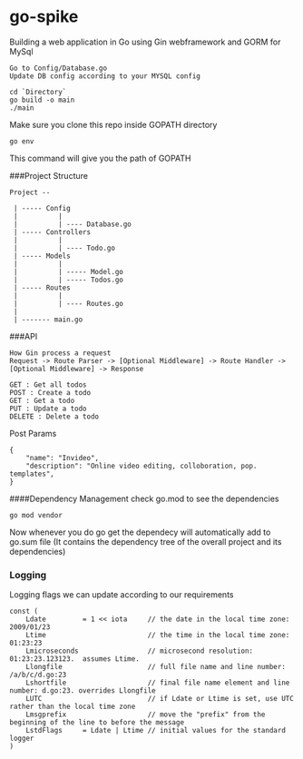 # go-spike

Building a web application in Go using Gin webframework and GORM for MySql

```
Go to Config/Database.go
Update DB config according to your MYSQL config
```

```
cd `Directory`
go build -o main
./main
```

Make sure you clone this repo inside GOPATH directory
```
go env
```
This command will give you the path of GOPATH

###Project Structure
```
Project --
 
 | ----- Config
 |          |
 |          | ---- Database.go
 | ----- Controllers
 |          |
 |          | ---- Todo.go
 | ----- Models
 |          |
 |          | ----- Model.go
 |          | ----- Todos.go
 | ----- Routes
 |          |
 |          | ---- Routes.go
 |
 | ------- main.go

 ```

 ###API

```
How Gin process a request
Request -> Route Parser -> [Optional Middleware] -> Route Handler -> [Optional Middleware] -> Response
```

 ```
GET : Get all todos
POST : Create a todo
GET : Get a todo
PUT : Update a todo
DELETE : Delete a todo
```

Post Params
```
{
	"name": "Invideo",
	"description": "Online video editing, colloboration, pop. templates",
}
```

####Dependency Management
check go.mod to see the dependencies
```
go mod vendor
```
Now whenever you do go get <any package> the dependecy
will automatically add to go.sum file (It contains the dependency tree of the overall project and its dependencies)

### Logging

Logging flags we can update according to our requirements
```
const (
    Ldate         = 1 << iota     // the date in the local time zone: 2009/01/23
    Ltime                         // the time in the local time zone: 01:23:23
    Lmicroseconds                 // microsecond resolution: 01:23:23.123123.  assumes Ltime.
    Llongfile                     // full file name and line number: /a/b/c/d.go:23
    Lshortfile                    // final file name element and line number: d.go:23. overrides Llongfile
    LUTC                          // if Ldate or Ltime is set, use UTC rather than the local time zone
    Lmsgprefix                    // move the "prefix" from the beginning of the line to before the message
    LstdFlags     = Ldate | Ltime // initial values for the standard logger
)
```